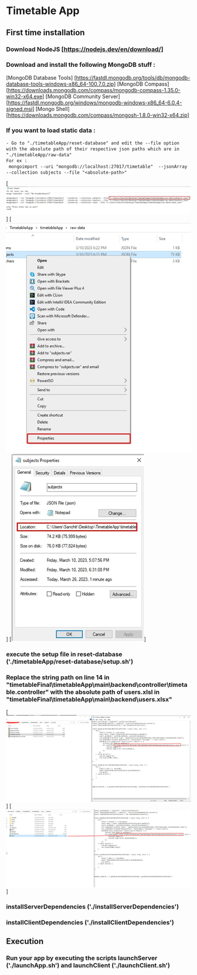 # Timetable App

## First time installation

### Download NodeJS [https://nodejs.dev/en/download/] 
### Download and install the following MongoDB stuff : 
 [MongoDB Database Tools]  [https://fastdl.mongodb.org/tools/db/mongodb-database-tools-windows-x86_64-100.7.0.zip]
 [MongoDB Compass]  [https://downloads.mongodb.com/compass/mongodb-compass-1.35.0-win32-x64.exe]
 [MongoDB Community Server]  [https://fastdl.mongodb.org/windows/mongodb-windows-x86_64-6.0.4-signed.msi]
 [Mongo Shell] [https://downloads.mongodb.com/compass/mongosh-1.8.0-win32-x64.zip]

### If you want to load static data :
    - Go to "./timetableApp/reset-database" and edit the --file option with the absolute path of their respective json paths which are in "./timetableApp/raw-data"
    For ex :
     mongoimport --uri "mongodb://localhost:27017/timetable"  --jsonArray --collection subjects --file "<absolute-path>"
  [![1](./readmeResources/setupDatabase.jpg)]
  [![2](./readmeResources/2.jpg)]
  [![3](./readmeResources/3.jpg)]
   ### execute the setup file in reset-database ('./timetableApp/reset-database/setup.sh')
    
### Replace the string path on line 14  in "timetableFinal\timetableApp\main\backend\controller\timetable.controller" with the absolute path of users.xlsl in "timetableFinal\timetableApp\main\backend\users.xlsx"

 [![4](./readmeResources/4.jpg)]
 [![5](./readmeResources/5.jpg)]
 
### installServerDependencies ('./installServerDependencies')
 
### installClientDependencies ('./installClientDependencies')
    
## Execution
### Run your app by executing the scripts launchServer ('./launchApp.sh') and launchClient ('./launchClient.sh')
